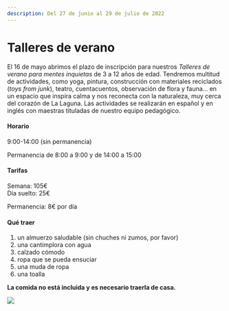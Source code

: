 ```yaml
---
description: Del 27 de junio al 29 de julio de 2022
---
```


# Talleres de verano

El 16 de mayo abrimos el plazo de inscripción para nuestros _Talleres de verano para mentes inquietas_ de 3 a 12 años de edad. Tendremos multitud de actividades, como yoga, pintura, construcción con materiales reciclados (_toys from junk_), teatro, cuentacuentos, observación de flora y fauna... en un espacio que inspira calma y nos reconecta con la naturaleza, muy cerca del corazón de La Laguna. Las actividades se realizarán en español y en inglés con maestras tituladas de nuestro equipo pedagógico.

#### Horario

9:00-14:00 (sin permanencia)

Permanencia de 8:00 a 9:00 y de 14:00 a 15:00

#### Tarifas

Semana: 105€\
Día suelto: 25€

Permanencia: 8€ por día

#### Qué traer

1. un almuerzo saludable (sin chuches ni zumos, por favor)
2. una cantimplora con agua
3. calzado cómodo
4. ropa que se pueda ensuciar
5. una muda de ropa
6. una toalla

**La comida no está incluida y es necesario traerla de casa.**

![](<.gitbook/assets/Talleres de verano\_ESP.png>)
